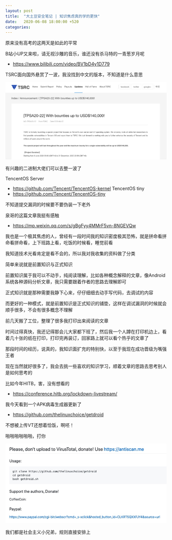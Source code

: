```yaml
---
layout: post
title:  "大土豆安全笔记 | 知识焦虑真的学的更快"
date:   2020-06-08 18:00:00 +520
categories: 
---
```


原来没有高考的这两天是如此的平常

B站小UP又来啦，请无视沙雕的音乐，谁还没有杀马特的一青葱岁月呢
- https://www.bilibili.com/video/BV1bD4y1D779

TSRC面向国外悬赏了一波，我没找到中文的版本，不知道是什么意思

![IMAGE](/assets/resources/4DC99E0A8C494A757CAEF95CBFA9B880.jpg)

有兴趣的二进制大佬们可以去整一波了

TencentOS Server
- https://github.com/Tencent/TencentOS-kernel
TencentOS tiny
- https://github.com/Tencent/TencentOS-tiny

不知道提交漏洞的时候要不要伪装一下老外

泉哥的这篇文章我挺有感触
- https://mp.weixin.qq.com/s/gBgFyy4MMrF5vn-8NGEVQw

我也是一个极其焦虑的人，曾经有一段时间我的知识密度极其恐怖，就是拼命看拼命看拼命看，上下班路上看，吃饭的时候看，睡觉前看

我知道技术光看肯定是看不会的，所以我对我收集的资料做了分类

简单来说就是前置知识与正式知识

前置知识属于我可以不动手，纯阅读理解，比如各种概念解释的文章，像Android系统各种源码分析文章，我只需要跟着作者的思路去理解即可

正式知识就是那种需要我静下心来，仔仔细细去动手写代码，去调试的内容

而更好的一种模式，就是前置知识是正式知识的铺垫，这样在调试漏洞的时候就会顺手很多，不会有很多概念不理解

前几天搬了工位，整理了很多我打印出来阅读的文章

时间过得真快，我还记得那会儿大家都下班了，然后我一个人蹲在打印机边上，看着几十张的纸在打印，打印完再装订，回家路上就可以看个热乎的文章了

那段时间的经历，说真的，我知识面扩充的特别快，以至于我现在成功晋级为嘴强王者

现在当然就好很多了，我会去挑一些喜欢的知识学习，顺着文章的思路去思考别人是如何思考的

比如今年HITB，害，没有想看的
- https://conference.hitb.org/lockdown-livestream/

我今天看到一个APK病毒生成器更新了
- https://github.com/thelinuxchoice/getdroid

不想被上传VT还想着恰饭，啊呸！

啪啪啪啪啪啪，打你

![IMAGE](/assets/resources/0EED5C83AFCEAF459856190A8B1990C7.jpg)

我们都是社会主义小兄弟，规则直接安排上
